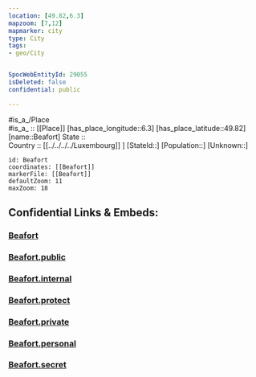 ```yaml
---
location: [49.82,6.3] 
mapzoom: [7,12] 
mapmarker: city 
type: City
tags:
- geo/City


SpocWebEntityId: 29055
isDeleted: false
confidential: public

---
```

#is_a_/Place  
#is_a_ :: [[Place]] 
[has_place_longitude::6.3] 
[has_place_latitude::49.82] 
[name::Beafort] 
State ::  
Country :: [[../../../../Luxembourg]] ] 
[StateId::] 
[Population::] 
[Unknown::] 


```leaflet
id: Beafort
coordinates: [[Beafort]] 
markerFile: [[Beafort]] 
defaultZoom: 11 
maxZoom: 18
```


## Confidential Links & Embeds: 

### [Beafort](/_Standards/Earth/Continent/Europe/Europe~West/Luxembourg/Districts~Luxembourg/Grevenmacher/City/Beafort.md) 

### [Beafort.public](/_public/Earth/Continent/Europe/Europe~West/Luxembourg/Districts~Luxembourg/Grevenmacher/City/Beafort.public.md) 

### [Beafort.internal](/_internal/Earth/Continent/Europe/Europe~West/Luxembourg/Districts~Luxembourg/Grevenmacher/City/Beafort.internal.md) 

### [Beafort.protect](/_protect/Earth/Continent/Europe/Europe~West/Luxembourg/Districts~Luxembourg/Grevenmacher/City/Beafort.protect.md) 

### [Beafort.private](/_private/Earth/Continent/Europe/Europe~West/Luxembourg/Districts~Luxembourg/Grevenmacher/City/Beafort.private.md) 

### [Beafort.personal](/_personal/Earth/Continent/Europe/Europe~West/Luxembourg/Districts~Luxembourg/Grevenmacher/City/Beafort.personal.md) 

### [Beafort.secret](/_secret/Earth/Continent/Europe/Europe~West/Luxembourg/Districts~Luxembourg/Grevenmacher/City/Beafort.secret.md)

